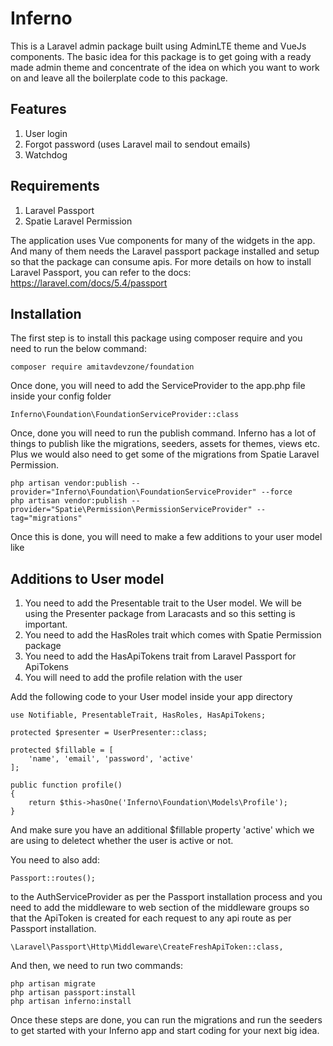 # Inferno
This is a Laravel admin package built using AdminLTE theme and VueJs components.
The basic idea for this package is to get going with a ready made admin theme and
concentrate of the idea on which you want to work on and leave all the boilerplate
code to this package.

## Features
1. User login
2. Forgot password (uses Laravel mail to sendout emails)
3. Watchdog

## Requirements
1. Laravel Passport
2. Spatie Laravel Permission

The application uses Vue components for many of the widgets in the app. And many of
them needs the Laravel passport package installed and setup so that the package
can consume apis. For more details on how to install Laravel Passport, you can
refer to the docs: https://laravel.com/docs/5.4/passport

## Installation
The first step is to install this package using composer require and you need to
run the below command:

    composer require amitavdevzone/foundation

Once done, you will need to add the ServiceProvider to the app.php file inside
your config folder

    Inferno\Foundation\FoundationServiceProvider::class

Once, done you will need to run the publish command. Inferno has a lot of things
to publish like the migrations, seeders, assets for themes, views etc. Plus we
would also need to get some of the migrations from Spatie Laravel Permission.

    php artisan vendor:publish --provider="Inferno\Foundation\FoundationServiceProvider" --force
    php artisan vendor:publish --provider="Spatie\Permission\PermissionServiceProvider" --tag="migrations"

Once this is done, you will need to make a few additions to your user model like

## Additions to User model
1. You need to add the Presentable trait to the User model. We will be using the Presenter package from Laracasts and so this setting is important.
2. You need to add the HasRoles trait which comes with Spatie Permission package
3. You need to add the HasApiTokens trait from Laravel Passport for ApiTokens
3. You will need to add the profile relation with the user

Add the following code to your User model inside your app directory

    use Notifiable, PresentableTrait, HasRoles, HasApiTokens;

    protected $presenter = UserPresenter::class;

    protected $fillable = [
        'name', 'email', 'password', 'active'
    ];

    public function profile()
    {
        return $this->hasOne('Inferno\Foundation\Models\Profile');
    }

And make sure you have an additional $fillable property 'active' which we are
using to deletect whether the user is active or not.

You need to also add:

	Passport::routes();

to the AuthServiceProvider as per the Passport installation process and you need
to add the middleware to web section of the middleware groups so that the
ApiToken is created for each request to any api route as per Passport installation.

    \Laravel\Passport\Http\Middleware\CreateFreshApiToken::class,

And then, we need to run two commands:

	php artisan migrate
	php artisan passport:install
	php artisan inferno:install

Once these steps are done, you can run the migrations and run the seeders to get
started with your Inferno app and start coding for your next big idea.
